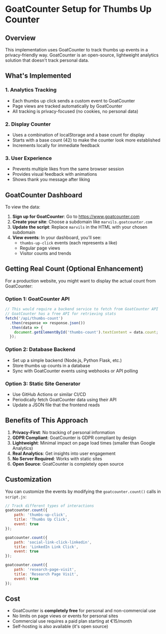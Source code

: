 # GoatCounter Setup for Thumbs Up Counter

## Overview
This implementation uses GoatCounter to track thumbs up events in a privacy-friendly way. GoatCounter is an open-source, lightweight analytics solution that doesn't track personal data.

## What's Implemented

### 1. Analytics Tracking
- Each thumbs up click sends a custom event to GoatCounter
- Page views are tracked automatically by GoatCounter
- All tracking is privacy-focused (no cookies, no personal data)

### 2. Display Counter
- Uses a combination of localStorage and a base count for display
- Starts with a base count (42) to make the counter look more established
- Increments locally for immediate feedback

### 3. User Experience
- Prevents multiple likes from the same browser session
- Provides visual feedback with animations
- Shows thank you message after liking

## GoatCounter Dashboard

To view the data:

1. **Sign up for GoatCounter**: Go to https://www.goatcounter.com
2. **Create your site**: Choose a subdomain like `marvils.goatcounter.com`
3. **Update the script**: Replace `marvils` in the HTML with your chosen subdomain
4. **View events**: In your dashboard, you'll see:
   - `thumbs-up-click` events (each represents a like)
   - Regular page views
   - Visitor counts and trends

## Getting Real Count (Optional Enhancement)

For a production website, you might want to display the actual count from GoatCounter:

### Option 1: GoatCounter API
```javascript
// This would require a backend service to fetch from GoatCounter API
// GoatCounter has a free API for retrieving stats
fetch('/api/thumbs-count')
  .then(response => response.json())
  .then(data => {
    document.getElementById('thumbs-count').textContent = data.count;
  });
```

### Option 2: Database Backend
- Set up a simple backend (Node.js, Python Flask, etc.)
- Store thumbs up counts in a database
- Sync with GoatCounter events using webhooks or API polling

### Option 3: Static Site Generator
- Use GitHub Actions or similar CI/CD
- Periodically fetch GoatCounter data using their API
- Update a JSON file that the frontend reads

## Benefits of This Approach

1. **Privacy-First**: No tracking of personal information
2. **GDPR Compliant**: GoatCounter is GDPR compliant by design
3. **Lightweight**: Minimal impact on page load times (smaller than Google Analytics)
4. **Real Analytics**: Get insights into user engagement
5. **No Server Required**: Works with static sites
6. **Open Source**: GoatCounter is completely open source

## Customization

You can customize the events by modifying the `goatcounter.count()` calls in `script.js`:

```javascript
// Track different types of interactions
goatcounter.count({
    path: 'thumbs-up-click',
    title: 'Thumbs Up Click',
    event: true
});

goatcounter.count({
    path: 'social-link-click-linkedin',
    title: 'LinkedIn Link Click',
    event: true
});

goatcounter.count({
    path: 'research-page-visit',
    title: 'Research Page Visit',
    event: true
});
```

## Cost

- GoatCounter is **completely free** for personal and non-commercial use
- No limits on page views or events for personal sites
- Commercial use requires a paid plan starting at €15/month
- Self-hosting is also available (it's open source)
